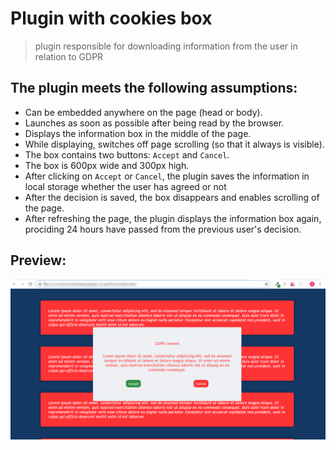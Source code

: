 # Plugin with cookies box

> plugin responsible for downloading information from the user in relation to GDPR

## The plugin meets the following assumptions:

* Can be embedded anywhere on the page (head or body).
* Launches as soon as possible after being read by the browser.
* Displays the information box in the middle of the page. 
* While displaying, switches off page scrolling (so that it always is visible).
* The box contains two buttons: ```Accept``` and ```Cancel```.
* The box is 600px wide and 300px high.
* After clicking on ```Accept``` or ```Cancel```, the plugin saves the information in local storage whether the user has agreed or not 
* After the decision is saved, the box disappears and enables scrolling of the page.
* After refreshing the page, the plugin displays the information box again, prociding 24 hours have passed from the previous user's decision.

## Preview:

 <img alt="Plugin preview" src="assets/img/prtscrn.png">
